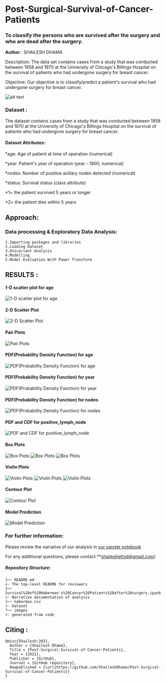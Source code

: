 # Post-Surgical-Survival-of-Cancer-Patients
### To classify the persons who are survived after the surgery and who are dead after the surgery.

**Author** : SHAILESH DHAMA

Description: The data set contains cases from a study that was conducted between 1958 and 1970 at the University of Chicago's Billings Hospital on the survival of patients who had undergone surgery for breast cancer.

Objective: Our objective is to classify/predict a patient's survival who had undergone surgery for breast cancer.

![alt text](https://neurohive.io/wp-content/uploads/2019/01/resnet-e1548261477164.png)

### Dataset :

The dataset contains cases from a study that was conducted between 1958 and 1970 at the University of Chicago's Billings Hospital on the survival of patients who had undergone surgery for breast cancer.

#### Dataset Attributes:

*age: Age of patient at time of operation (numerical)

*year: Patient's year of operation (year - 1900, numerical)

*nodes: Number of positive axillary nodes detected (numerical)

*status: Survival status (class attribute)

*1= the patient survived 5 years or longer

*2= the patient dies within 5 years

## Approach:

### Data processing & Exploratory Data Analysis:

    1.Importing packages and libraries
    2.Loading Dataset
    3.Univariant Analysis
    4.Modelling
    5.Model Evaluation With Power Transform
    
## RESULTS :

#### 1-D scatter plot for age
![1-D scatter plot for age](./HABER_1.png)

#### 2-D Scatter Plot
![2-D Scatter Plot](./HABER_2.png)

#### Pair Plots
![Pair Plots](./HABER_3.png)

#### PDF(Probability Density Function) for age
![PDF(Probability Density Function) for age](./HABER_4.png)

#### PDF(Probability Density Function) for year
![PDF(Probability Density Function) for year](./HABER_5.png)

#### PDF(Probability Density Function) for nodes
![PDF(Probability Density Function) for nodes](./HABER_6.png)

#### PDF and CDF for positive_lymph_node
![PDF and CDF for positive_lymph_node](./HABER_7.png)

#### Box Plots
![Box Plots](./HABER_6.png)
![Box Plots](./HABER_7.png)
![Box Plots](./HABER_8.png)

#### Violin Plots
![Violin Plots](./HABER_9.png)
![Violin Plots](./HABER_10.png)
![Violin Plots](./HABER_11.png)

#### Contour Plot
![Contour Plot](./HABER_12.png)

#### Model Prediction
![Model Prediction](./HABER_16.png)

### For further information:

Please review the narrative of our analysis in [our jupyter notebook](./Survival%20of%20Haberman's%20Cancer%20Patients%20after%20surgery.ipynb)

For any additional questions, please contact **shaileshettyd@gmail.com)

##### Repository Structure:

```
├── README.md                                                                                                   <- The top-level README for reviewers
├── Survival%20of%20Haberman's%20Cancer%20Patients%20after%20surgery.ipynb                                      <- Narrative documentation of analysis
├── haberman.csv                                                                                                <- Dataset
└── images                                                                                                      <- generated from code
```
## Citing :

```
@misc{Shailesh:2021,
  Author = {Shailesh Dhama},
  Title = {Post-Surgical-Survival-of-Cancer-Patients},
  Year = {2021},
  Publisher = {GitHub},
  Journal = {GitHub repository},
  Howpublished = {\url{https://github.com/ShaileshDhama/Post-Surgical-Survival-of-Cancer-Patients}}
}
```
